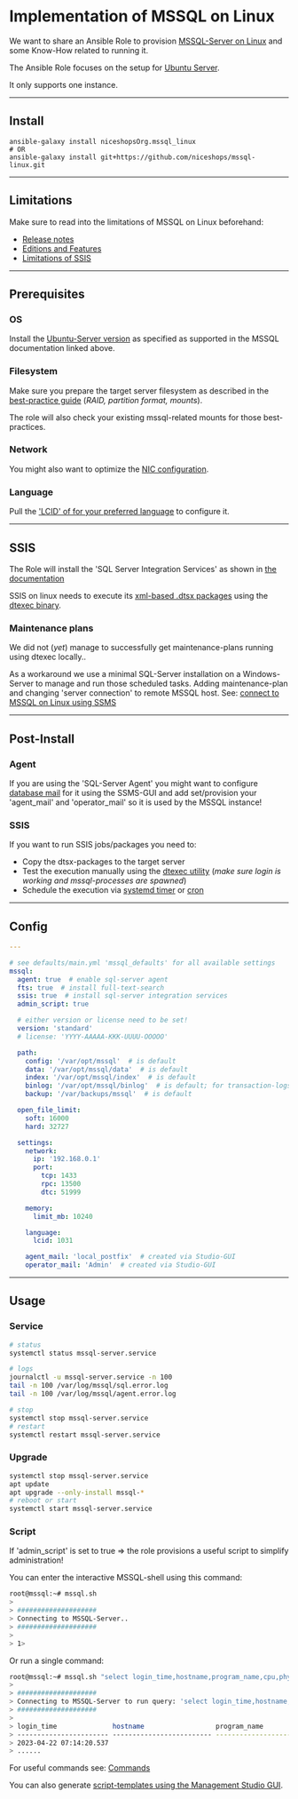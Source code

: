 # Implementation of MSSQL on Linux

We want to share an Ansible Role to provision [MSSQL-Server on Linux](https://learn.microsoft.com/en-us/sql/linux/sql-server-linux-setup) and some Know-How related to running it.

The Ansible Role focuses on the setup for [Ubuntu Server](https://learn.microsoft.com/en-us/sql/linux/quickstart-install-connect-ubuntu).

It only supports one instance.

----

## Install

```
ansible-galaxy install niceshopsOrg.mssql_linux
# OR
ansible-galaxy install git+https://github.com/niceshops/mssql-linux.git
```

----

## Limitations

Make sure to read into the limitations of MSSQL on Linux beforehand:

* [Release notes](https://learn.microsoft.com/en-us/sql/linux/sql-server-linux-release-notes-2022)
* [Editions and Features](https://learn.microsoft.com/en-us/sql/linux/sql-server-linux-editions-and-components-2022)
* [Limitations of SSIS](https://learn.microsoft.com/en-us/sql/linux/sql-server-linux-ssis-known-issues?view=sql-server-ver16#supported-and-unsupported-maintenance-plan-tasks)

----

## Prerequisites

### OS

Install the [Ubuntu-Server version](https://ubuntu.com/download/alternative-downloads) as specified as supported in the MSSQL documentation linked above.

### Filesystem

Make sure you prepare the target server filesystem as described in the [best-practice guide](https://learn.microsoft.com/en-us/sql/linux/sql-server-linux-performance-best-practices) (_RAID, partition format, mounts_).

The role will also check your existing mssql-related mounts for those best-practices.

### Network

You might also want to optimize the [NIC configuration](https://learn.microsoft.com/en-us/sql/linux/sql-server-linux-performance-best-practices?#network-setting-recommendations).

### Language

Pull the ['LCID' of for your preferred language](https://learn.microsoft.com/sql/relational-databases/system-catalog-views/sys-fulltext-languages-transact-sql?#values-returned-for-default-languages) to configure it.

----

## SSIS

The Role will install the 'SQL Server Integration Services' as shown in [the documentation](https://learn.microsoft.com/en-us/sql/linux/sql-server-linux-setup-ssis?tabs=ubuntu)

SSIS on linux needs to execute its [xml-based .dtsx packages](https://learn.microsoft.com/en-us/sql/integration-services/integration-services-ssis-packages) using the [dtexec binary](https://learn.microsoft.com/en-us/sql/integration-services/packages/dtexec-utility).

### Maintenance plans

We did not (_yet_) manage to successfully get maintenance-plans running using dtexec locally..

As a workaround we use a minimal SQL-Server installation on a Windows-Server to manage and run those scheduled tasks.
Adding maintenance-plan and changing 'server connection' to remote MSSQL host.
See: [connect to MSSQL on Linux using SSMS](https://learn.microsoft.com/en-us/sql/linux/sql-server-linux-manage-ssms?view=sql-server-ver16)

----

## Post-Install

### Agent

If you are using the 'SQL-Server Agent' you might want to configure [database mail](https://learn.microsoft.com/en-us/sql/relational-databases/database-mail/configure-sql-server-agent-mail-to-use-database-mail) for it using the SSMS-GUI and add set/provision your 'agent_mail' and 'operator_mail' so it is used by the MSSQL instance! 

### SSIS

If you want to run SSIS jobs/packages you need to:

* Copy the dtsx-packages to the target server
* Test the execution manually using the [dtexec utility](https://learn.microsoft.com/en-us/sql/integration-services/packages/dtexec-utility) (_make sure login is working and mssql-processes are spawned_)
* Schedule the execution via [systemd timer](https://wiki.archlinux.org/title/systemd/Timers) or [cron](https://learn.microsoft.com/en-us/sql/linux/sql-server-linux-schedule-ssis-packages)

----

## Config

```yaml
---

# see defaults/main.yml 'mssql_defaults' for all available settings
mssql:
  agent: true  # enable sql-server agent
  fts: true  # install full-text-search
  ssis: true  # install sql-server integration services
  admin_script: true

  # either version or license need to be set!
  version: 'standard'
  # license: 'YYYY-AAAAA-KKK-UUUU-OOOOO'

  path:
    config: '/var/opt/mssql'  # is default
    data: '/var/opt/mssql/data'  # is default
    index: '/var/opt/mssql/index'  # is default
    binlog: '/var/opt/mssql/binlog'  # is default; for transaction-logs
    backup: '/var/backups/mssql'  # is default

  open_file_limit:
    soft: 16000
    hard: 32727

  settings:
    network:
      ip: '192.168.0.1'
      port:
        tcp: 1433
        rpc: 13500
        dtc: 51999

    memory:
      limit_mb: 10240

    language:
      lcid: 1031

    agent_mail: 'local_postfix'  # created via Studio-GUI
    operator_mail: 'Admin'  # created via Studio-GUI
```

----

## Usage

### Service

```bash
# status
systemctl status mssql-server.service

# logs
journalctl -u mssql-server.service -n 100
tail -n 100 /var/log/mssql/sql.error.log
tail -n 100 /var/log/mssql/agent.error.log

# stop
systemctl stop mssql-server.service
# restart
systemctl restart mssql-server.service
```

### Upgrade

```bash
systemctl stop mssql-server.service
apt update
apt upgrade --only-install mssql-*
# reboot or start
systemctl start mssql-server.service
```

### Script

If 'admin_script' is set to true => the role provisions a useful script to simplify administration!

You can enter the interactive MSSQL-shell using this command:

```bash
root@mssql:~# mssql.sh 
>
> ####################
> Connecting to MSSQL-Server..
> ####################
>
> 1> 
```

Or run a single command:

```bash
root@mssql:~# mssql.sh "select login_time,hostname,program_name,cpu,physical_io,status,cmd from master..sysprocesses"
>
> ####################
> Connecting to MSSQL-Server to run query: 'select login_time,hostname,program_name,cpu,physical_io,status,cmd from master..sysprocesses'
> ####################
>
> login_time              hostname                  program_name              cpu         physical_io          status                    cmd                      
> ----------------------- ------------------------- ------------------------- ----------- -------------------- ------------------------- -------------------------
> 2023-04-22 07:14:20.537                                                            5760                    0 background                XIO_RETRY_WORKER
> ......
```

For useful commands see: [Commands](https://github.com/niceshops/mssql-linux/blob/main/COMMANDS.md)

You can also generate [script-templates using the Management Studio GUI](https://learn.microsoft.com/en-us/sql/ssms/tutorials/scripting-ssms?view=sql-server-ver16). 
